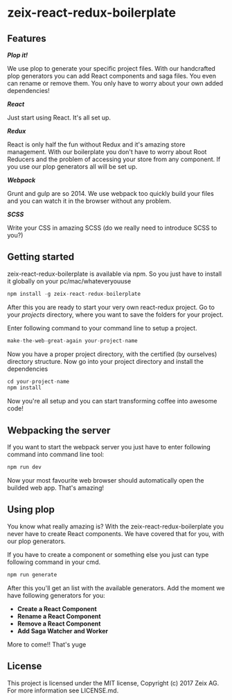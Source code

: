 # zeix-react-redux-boilerplate

## Features

**_Plop it!_**

We use plop to generate your specific project files. With our handcrafted plop generators you can add React components and saga files. You even can rename or remove them. You only have to worry about your own added dependencies!

**_React_**

Just start using React. It's all set up. 

**_Redux_**

React is only half the fun without Redux and it's amazing store management. With our boilerplate you don't have to worry about Root Reducers and the problem of accessing your store from any component. If you use our plop generators all will be set up.

**_Webpack_**

Grunt and gulp are so 2014. We use webpack too quickly build your files and you can watch it in the browser without any problem.

**_SCSS_**

Write your CSS in amazing SCSS (do we really need to introduce SCSS to you?)

## Getting started

zeix-react-redux-boilerplate is available via npm. So you just have to install it globally on your pc/mac/whateveryouuse

```javascript
npm install -g zeix-react-redux-boilerplate
```

After this you are ready to start your very own react-redux project. Go to your _projects_ directory, where you want to save the folders for your project.

Enter following command to your command line to setup a project.

```javascript
make-the-web-great-again your-project-name
```

Now you have a proper project directory, with the certified (by ourselves) directory structure. Now go into your project directory and install the dependencies

```javascript
cd your-project-name 
npm install
```

Now you're all setup and you can start transforming coffee into awesome code!

## Webpacking the server

If you want to start the webpack server you just have to enter following command into command line tool:

```javascript
npm run dev
```

Now your most favourite web browser should automatically open the builded web app. That's amazing!

## Using plop

You know what really amazing is? With the zeix-react-redux-boilerplate you never have to create React components. We have covered that for you, with our plop generators.

If you have to create a component or something else you just can type following command in your cmd.

```javascript
npm run generate
```

After this you'll get an list with the available generators. Add the moment we have following generators for you:

* **Create a React Component**
* **Rename a React Component**
* **Remove a React Component**
* **Add Saga Watcher and Worker**

More to come!! That's yuge

## License
This project is licensed under the MIT license, Copyright (c) 2017 Zeix AG. For more information see LICENSE.md.